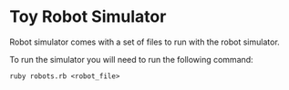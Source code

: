 # Toy Robot Simulator

Robot simulator comes with a set of files to run with the robot simulator.

To run the simulator you will need to run the following command:

```
ruby robots.rb <robot_file>
```
